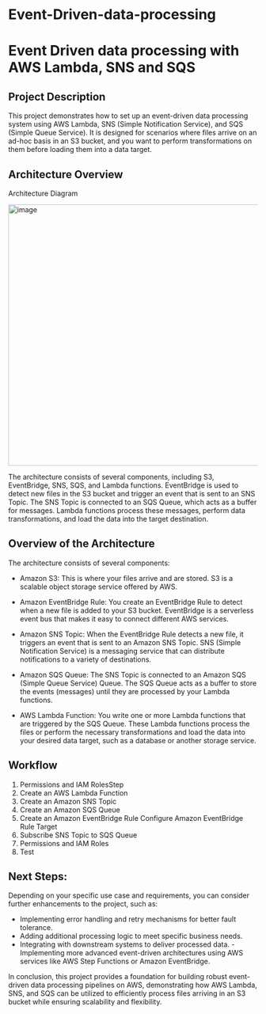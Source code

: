 # Event-Driven-data-processing

# Event Driven data processing with AWS Lambda, SNS and SQS

## Project Description
This project demonstrates how to set up an event-driven data processing system using AWS Lambda, SNS (Simple Notification Service), and SQS (Simple Queue Service). 
It is designed for scenarios where files arrive on an ad-hoc basis in an S3 bucket, and you want to perform transformations on them before loading them into a data target.

## Architecture Overview
Architecture Diagram

<img width="528" alt="image" src="https://github.com/salmah52/Event-Driven-data-processing-/assets/44398948/104b8579-7c6c-4515-9b6f-2c567d9b09e1">


The architecture consists of several components, including S3, EventBridge, SNS, SQS, and Lambda functions. EventBridge is used to detect new files in the S3 bucket and trigger an event that is sent to an SNS Topic. The SNS Topic is connected to an SQS Queue, which acts as a buffer for messages. Lambda functions process these messages, perform data transformations, and load the data into the target destination.

## Overview of the Architecture
The architecture consists of several components:

- Amazon S3: This is where your files arrive and are stored. S3 is a scalable object storage service offered by AWS.

- Amazon EventBridge Rule: You create an EventBridge Rule to detect when a new file is added to your S3 bucket. EventBridge is a serverless event bus that makes it easy to connect different AWS services.

- Amazon SNS Topic: When the EventBridge Rule detects a new file, it triggers an event that is sent to an Amazon SNS Topic. SNS (Simple Notification Service) is a messaging service that can distribute notifications to a variety of destinations.

- Amazon SQS Queue: The SNS Topic is connected to an Amazon SQS (Simple Queue Service) Queue. The SQS Queue acts as a buffer to store the events (messages) until they are processed by your Lambda functions.

- AWS Lambda Function: You write one or more Lambda functions that are triggered by the SQS Queue. These Lambda functions process the files or perform the necessary transformations and load the data into your desired data target, such as a database or another storage service.

  

## Workflow

1. Permissions and IAM RolesStep
2. Create an AWS Lambda Function
3.  Create an Amazon SNS Topic
4.  Create an Amazon SQS Queue
5.  Create an Amazon EventBridge Rule Configure Amazon EventBridge Rule Target
6.   Subscribe SNS Topic to SQS Queue
7.   Permissions and IAM Roles
8.   Test

## Next Steps:
Depending on your specific use case and requirements, you can consider further enhancements to the project, such as:

- Implementing error handling and retry mechanisms for better fault tolerance.
- Adding additional processing logic to meet specific business needs.
- Integrating with downstream systems to deliver processed data.
-Implementing more advanced event-driven architectures using AWS services like AWS Step Functions or Amazon EventBridge.


In conclusion, this project provides a foundation for building robust event-driven data processing pipelines on AWS, demonstrating how AWS Lambda, SNS, and SQS can be utilized to efficiently process files arriving in an S3 bucket while ensuring scalability and flexibility.

